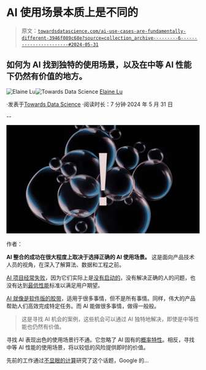 # AI 使用场景本质上是不同的

> 原文：[`towardsdatascience.com/ai-use-cases-are-fundamentally-different-3946f089c68e?source=collection_archive---------6-----------------------#2024-05-31`](https://towardsdatascience.com/ai-use-cases-are-fundamentally-different-3946f089c68e?source=collection_archive---------6-----------------------#2024-05-31)

## 如何为 AI 找到独特的使用场景，以及在中等 AI 性能下仍然有价值的地方。

[](https://medium.com/@eelainelu?source=post_page---byline--3946f089c68e--------------------------------)![Elaine Lu](https://medium.com/@eelainelu?source=post_page---byline--3946f089c68e--------------------------------)[](https://towardsdatascience.com/?source=post_page---byline--3946f089c68e--------------------------------)![Towards Data Science](https://towardsdatascience.com/?source=post_page---byline--3946f089c68e--------------------------------) [Elaine Lu](https://medium.com/@eelainelu?source=post_page---byline--3946f089c68e--------------------------------)

·发表于[Towards Data Science](https://towardsdatascience.com/?source=post_page---byline--3946f089c68e--------------------------------) ·阅读时长：7 分钟·2024 年 5 月 31 日

--  

![](img/3da8fb62769ac72d9e9f50f01be65a14.png)

作者：  

**AI 整合的成功在很大程度上取决于选择正确的 AI 使用场景。** 这是面向产品技术人员的视角，在深入了解算法、数据和工程之前。

[AI 项目经常失败](https://medium.com/towards-data-science/why-do-ai-projects-fail-9b07f32ce321)，因为它们实际上是[没有启动的](https://medium.com/@kozyrkov/ai-reality-checklist-be34e2fdab9)，没有解决正确的人的问题，也没有达到[最低性能](http://bit.ly/quaesita_dmguide)标准以满足用户期望。

[AI 就像是软件版的胶带](https://medium.com/gitconnected/agi-is-not-possible-8647257fb65d)，适用于很多事情，但不是所有事情。同样，伟大的产品帮助人们高效完成特定任务。而 AI 能做很多事情，做得一般般。

> 这是寻找 AI 机会的案例，这些机会可以通过 AI 独特地解决，即使是中等性能也仍然有价值。

寻找 AI 表现出色的使用场景行不通。它忽略了 AI 固有的[概率特性](https://medium.com/user-experience-design-1/design-for-probability-secrets-of-great-ai-experiences-2cf153ac0a3d)。相反，寻找中等 AI 性能的使用场景，将以较低的风险提供即时的价值。

先前的工作通过[不显眼的计算](https://dl.acm.org/doi/10.1145/503376.503448)研究了这个话题，Google 的…
